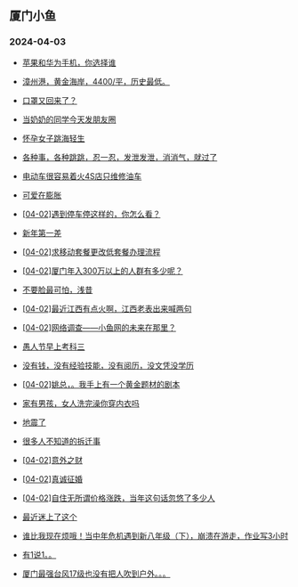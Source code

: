## 厦门小鱼 
### 2024-04-03

+ [苹果和华为手机，你选择谁](http://bbs.xmfish.com/read-htm-tid-18169558.html)

+ [漳州港，黄金海岸，4400/平，历史最低。](http://bbs.xmfish.com/read-htm-tid-18169535.html)

+ [口罩又回来了？](http://bbs.xmfish.com/read-htm-tid-18169579.html)

+ [当奶奶的同学今天发朋友圈](http://bbs.xmfish.com/read-htm-tid-18169772.html)

+ [怀孕女子跳海轻生](http://bbs.xmfish.com/read-htm-tid-18169741.html)

+ [各种事，各种跳跳，忍一忍，发泄发泄，消消气，就过了](http://bbs.xmfish.com/read-htm-tid-18169595.html)

+ [电动车很容易着火4S店只维修油车](http://bbs.xmfish.com/read-htm-tid-18169689.html)

+ [可爱在膨胀](http://bbs.xmfish.com/read-htm-tid-18169778.html)

+ [[04-02]遇到停车停这样的，你怎么看？](http://bbs.xmfish.com/read-htm-tid-18169763.html)

+ [新年第一差](http://bbs.xmfish.com/read-htm-tid-18169545.html)

+ [[04-02]求移动套餐更改低套餐办理流程](http://bbs.xmfish.com/read-htm-tid-18169584.html)

+ [[04-02]厦门年入300万以上的人群有多少呢？](http://bbs.xmfish.com/read-htm-tid-18169868.html)

+ [不要脸最可怕，浅昔](http://bbs.xmfish.com/read-htm-tid-18170036.html)

+ [[04-02]最近江西有点火啊，江西老表出来喊两句](http://bbs.xmfish.com/read-htm-tid-18169851.html)

+ [[04-02]网络调查——小鱼网的未来在那里？](http://bbs.xmfish.com/read-htm-tid-18169690.html)

+ [愚人节早上考科三](http://bbs.xmfish.com/read-htm-tid-18169735.html)

+ [没有钱，没有经验技能，没有阅历，没文凭没学历](http://bbs.xmfish.com/read-htm-tid-18169651.html)

+ [[04-02]姚总，。我手上有一个黄金题材的剧本](http://bbs.xmfish.com/read-htm-tid-18169803.html)

+ [家有男孩，女人洗完澡你穿内衣吗](http://bbs.xmfish.com/read-htm-tid-18170017.html)

+ [地震了](http://bbs.xmfish.com/read-htm-tid-18170100.html)

+ [很多人不知道的拆迁事](http://bbs.xmfish.com/read-htm-tid-18169935.html)

+ [[04-02]意外之财](http://bbs.xmfish.com/read-htm-tid-18169908.html)

+ [[04-02]真诚征婚](http://bbs.xmfish.com/read-htm-tid-18169829.html)

+ [[04-02]自住无所谓价格涨跌，当年这句话忽悠了多少人](http://bbs.xmfish.com/read-htm-tid-18170009.html)

+ [最近迷上了这个](http://bbs.xmfish.com/read-htm-tid-18169937.html)

+ [谁比我现在烦哦！当中年危机遇到新八年级（下），崩溃在游走，作业写3小时](http://bbs.xmfish.com/read-htm-tid-18170043.html)

+ [有1说1。。](http://bbs.xmfish.com/read-htm-tid-18170023.html)

+ [厦门最强台风17级也没有把人吹到户外。。。](http://bbs.xmfish.com/read-htm-tid-18169981.html)

